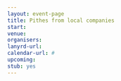 ```yaml
---
layout: event-page
title: Pithes from local companies
start: 
venue: 
organisers: 
lanyrd-url: 
calendar-url: #
upcoming:  
stub: yes
---
```


